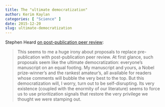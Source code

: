 ```yaml
---
title: The "ultimate democratization"
author: Kerim Kaylan
categories: [ "Science" ]
date: 2015-12-20
slug: ultimate-democratization
---
```


Stephen Heard [on post-publication peer review](https://scientistseessquirrel.wordpress.com/2015/12/14/post-publication-peer-review-and-the-problem-of-privilege/):

> This seems to me a huge irony about proposals to replace pre-publication with post-publication peer review. At first glance, such proposals seem like the ultimate democratization: everyone’s manuscript on an equal footing. My manuscript and yours, a Nobel prize-winner’s and the rankest amateur’s, all available for readers whose comments will bubble the very best to the top. But this democratization will, I worry, turn out to be self-disrupting. Its very existence (coupled with the enormity of our literature) seems to force us to use prioritization signals that restore the very privilege we thought we were stamping out.
